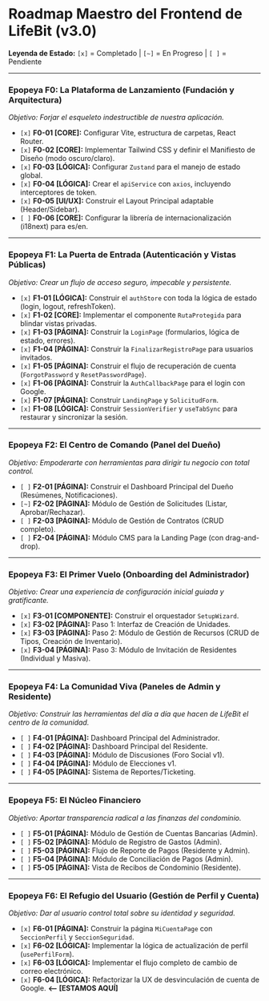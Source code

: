 # Roadmap Maestro del Frontend de LifeBit (v3.0)

**Leyenda de Estado:** `[x]` = Completado | `[~]` = En Progreso | `[ ]` = Pendiente

---
### Epopeya F0: La Plataforma de Lanzamiento (Fundación y Arquitectura)
*Objetivo: Forjar el esqueleto indestructible de nuestra aplicación.*

- `[x]` **F0-01 [CORE]:** Configurar Vite, estructura de carpetas, React Router.
- `[x]` **F0-02 [CORE]:** Implementar Tailwind CSS y definir el Manifiesto de Diseño (modo oscuro/claro).
- `[x]` **F0-03 [LÓGICA]:** Configurar `Zustand` para el manejo de estado global.
- `[x]` **F0-04 [LÓGICA]:** Crear el `apiService` con `axios`, incluyendo interceptores de token.
- `[x]` **F0-05 [UI/UX]:** Construir el Layout Principal adaptable (Header/Sidebar).
- `[ ]` **F0-06 [CORE]:** Configurar la librería de internacionalización (i18next) para es/en.

---
### Epopeya F1: La Puerta de Entrada (Autenticación y Vistas Públicas)
*Objetivo: Crear un flujo de acceso seguro, impecable y persistente.*

- `[x]` **F1-01 [LÓGICA]:** Construir el `authStore` con toda la lógica de estado (login, logout, refreshToken).
- `[x]` **F1-02 [CORE]:** Implementar el componente `RutaProtegida` para blindar vistas privadas.
- `[x]` **F1-03 [PÁGINA]:** Construir la `LoginPage` (formularios, lógica de estado, errores).
- `[x]` **F1-04 [PÁGINA]:** Construir la `FinalizarRegistroPage` para usuarios invitados.
- `[x]` **F1-05 [PÁGINA]:** Construir el flujo de recuperación de cuenta (`ForgotPassword` y `ResetPasswordPage`).
- `[x]` **F1-06 [PÁGINA]:** Construir la `AuthCallbackPage` para el login con Google.
- `[x]` **F1-07 [PÁGINA]:** Construir `LandingPage` y `SolicitudForm`.
- `[x]` **F1-08 [LÓGICA]:** Construir `SessionVerifier` y `useTabSync` para restaurar y sincronizar la sesión.

---
### Epopeya F2: El Centro de Comando (Panel del Dueño)
*Objetivo: Empoderarte con herramientas para dirigir tu negocio con total control.*

- `[ ]` **F2-01 [PÁGINA]:** Construir el Dashboard Principal del Dueño (Resúmenes, Notificaciones).
- `[~]` **F2-02 [PÁGINA]:** Módulo de Gestión de Solicitudes (Listar, Aprobar/Rechazar).
- `[ ]` **F2-03 [PÁGINA]:** Módulo de Gestión de Contratos (CRUD completo).
- `[ ]` **F2-04 [PÁGINA]:** Módulo CMS para la Landing Page (con drag-and-drop).

---
### Epopeya F3: El Primer Vuelo (Onboarding del Administrador)
*Objetivo: Crear una experiencia de configuración inicial guiada y gratificante.*

- `[x]` **F3-01 [COMPONENTE]:** Construir el orquestador `SetupWizard`.
- `[x]` **F3-02 [PÁGINA]:** Paso 1: Interfaz de Creación de Unidades.
- `[x]` **F3-03 [PÁGINA]:** Paso 2: Módulo de Gestión de Recursos (CRUD de Tipos, Creación de Inventario).
- `[x]` **F3-04 [PÁGINA]:** Paso 3: Módulo de Invitación de Residentes (Individual y Masiva).

---
### Epopeya F4: La Comunidad Viva (Paneles de Admin y Residente)
*Objetivo: Construir las herramientas del día a día que hacen de LifeBit el centro de la comunidad.*

- `[ ]` **F4-01 [PÁGINA]:** Dashboard Principal del Administrador.
- `[ ]` **F4-02 [PÁGINA]:** Dashboard Principal del Residente.
- `[ ]` **F4-03 [PÁGINA]:** Módulo de Discusiones (Foro Social v1).
- `[ ]` **F4-04 [PÁGINA]:** Módulo de Elecciones v1.
- `[ ]` **F4-05 [PÁGINA]:** Sistema de Reportes/Ticketing.

---
### Epopeya F5: El Núcleo Financiero
*Objetivo: Aportar transparencia radical a las finanzas del condominio.*

- `[ ]` **F5-01 [PÁGINA]:** Módulo de Gestión de Cuentas Bancarias (Admin).
- `[ ]` **F5-02 [PÁGINA]:** Módulo de Registro de Gastos (Admin).
- `[ ]` **F5-03 [PÁGINA]:** Flujo de Reporte de Pagos (Residente y Admin).
- `[ ]` **F5-04 [PÁGINA]:** Módulo de Conciliación de Pagos (Admin).
- `[ ]` **F5-05 [PÁGINA]:** Vista de Recibos de Condominio (Residente).

---
### Epopeya F6: El Refugio del Usuario (Gestión de Perfil y Cuenta)
*Objetivo: Dar al usuario control total sobre su identidad y seguridad.*

- `[x]` **F6-01 [PÁGINA]:** Construir la página `MiCuentaPage` con `SeccionPerfil` y `SeccionSeguridad`.
- `[x]` **F6-02 [LÓGICA]:** Implementar la lógica de actualización de perfil (`usePerfilForm`).
- `[x]` **F6-03 [LÓGICA]:** Implementar el flujo completo de cambio de correo electrónico.
- `[x]` **F6-04 [LÓGICA]:** Refactorizar la UX de desvinculación de cuenta de Google. **<-- [ESTAMOS AQUÍ]**